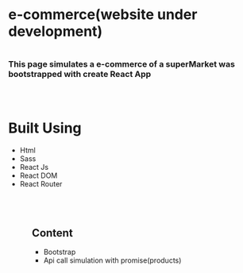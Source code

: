 <h1>e-commerce(website under development)<h1>
<h3>This page simulates a e-commerce of a superMarket was bootstrapped with create React App<h3>
<br>
<h1>Built Using</h1>
<ul>
<li>Html</li>
<li>Sass</li>
<li>React Js</li>
<li>React DOM</li>
<li>React Router</li>
<br>
<ul>
<br>
<h2>Content</h2>
<ul>
<li>Bootstrap</li>
<li>Api call simulation with promise(products)</li>
</ul>
<br>
